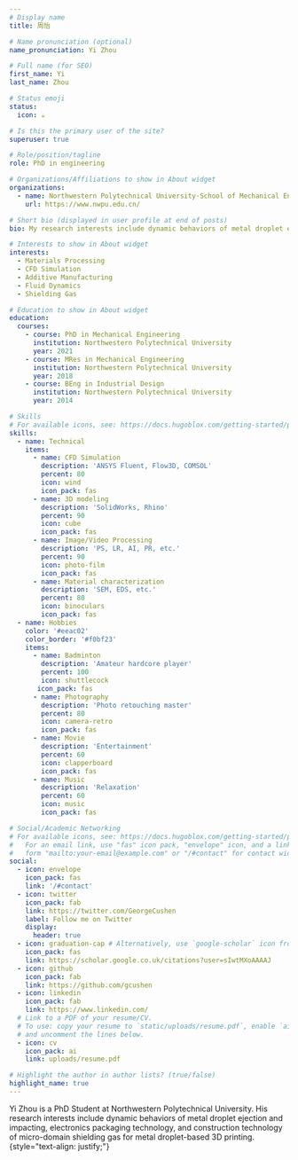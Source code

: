 ```yaml
---
# Display name
title: 周怡

# Name pronunciation (optional)
name_pronunciation: Yi Zhou

# Full name (for SEO)
first_name: Yi
last_name: Zhou

# Status emoji
status:
  icon: ☕️

# Is this the primary user of the site?
superuser: true

# Role/position/tagline
role: PhD in engineering

# Organizations/Affiliations to show in About widget
organizations:
  - name: Northwestern Polytechnical University·School of Mechanical Engineering
    url: https://www.nwpu.edu.cn/

# Short bio (displayed in user profile at end of posts)
bio: My research interests include dynamic behaviors of metal droplet ejection and impacting, electronics packaging technology, and construction technology of micro-domain shielding gas for metal droplet-based 3D printing.

# Interests to show in About widget
interests:
  - Materials Processing
  - CFD Simulation
  - Additive Manufacturing
  - Fluid Dynamics
  - Shielding Gas

# Education to show in About widget
education:
  courses:
    - course: PhD in Mechanical Engineering
      institution: Northwestern Polytechnical University
      year: 2021
    - course: MRes in Mechanical Engineering
      institution: Northwestern Polytechnical University
      year: 2018
    - course: BEng in Industrial Design
      institution: Northwestern Polytechnical University
      year: 2014

# Skills
# For available icons, see: https://docs.hugoblox.com/getting-started/page-builder/#icons
skills:
  - name: Technical
    items:
      - name: CFD Simulation
        description: 'ANSYS Fluent, Flow3D, COMSOL'
        percent: 80
        icon: wind
        icon_pack: fas
      - name: 3D modeling
        description: 'SolidWorks, Rhino'
        percent: 90
        icon: cube
        icon_pack: fas
      - name: Image/Video Processing
        description: 'PS, LR, AI, PR, etc.'
        percent: 90
        icon: photo-film
        icon_pack: fas
      - name: Material characterization
        description: 'SEM, EDS, etc.'
        percent: 80
        icon: binoculars
        icon_pack: fas
  - name: Hobbies
    color: '#eeac02'
    color_border: '#f0bf23'
    items:
      - name: Badminton
        description: 'Amateur hardcore player'
        percent: 100
        icon: shuttlecock
       icon_pack: fas
      - name: Photography
        description: 'Photo retouching master'
        percent: 80
        icon: camera-retro
        icon_pack: fas
      - name: Movie
        description: 'Entertainment'
        percent: 60
        icon: clapperboard
        icon_pack: fas
      - name: Music
        description: 'Relaxation'
        percent: 60
        icon: music
        icon_pack: fas   

# Social/Academic Networking
# For available icons, see: https://docs.hugoblox.com/getting-started/page-builder/#icons
#   For an email link, use "fas" icon pack, "envelope" icon, and a link in the
#   form "mailto:your-email@example.com" or "/#contact" for contact widget.
social:
  - icon: envelope
    icon_pack: fas
    link: '/#contact'
  - icon: twitter
    icon_pack: fab
    link: https://twitter.com/GeorgeCushen
    label: Follow me on Twitter
    display:
      header: true
  - icon: graduation-cap # Alternatively, use `google-scholar` icon from `ai` icon pack
    icon_pack: fas
    link: https://scholar.google.co.uk/citations?user=sIwtMXoAAAAJ
  - icon: github
    icon_pack: fab
    link: https://github.com/gcushen
  - icon: linkedin
    icon_pack: fab
    link: https://www.linkedin.com/
  # Link to a PDF of your resume/CV.
  # To use: copy your resume to `static/uploads/resume.pdf`, enable `ai` icons in `params.yaml`,
  # and uncomment the lines below.
  - icon: cv
    icon_pack: ai
    link: uploads/resume.pdf

# Highlight the author in author lists? (true/false)
highlight_name: true
---
```


Yi Zhou is a PhD Student at Northwestern Polytechnical University. His research interests include dynamic behaviors of metal droplet ejection and impacting, electronics packaging technology, and construction technology of micro-domain shielding gas for metal droplet-based 3D printing.
{style="text-align: justify;"}
